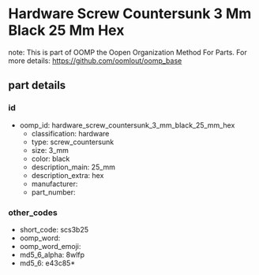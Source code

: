 # Hardware Screw Countersunk 3 Mm Black 25 Mm Hex  

note: This is part of OOMP the Oopen Organization Method For Parts. For more details: https://github.com/oomlout/oomp_base

##  part details





### id
* oomp_id: hardware_screw_countersunk_3_mm_black_25_mm_hex
  * classification: hardware
  * type: screw_countersunk
  * size: 3_mm
  * color: black
  * description_main: 25_mm
  * description_extra: hex
  * manufacturer: 
  * part_number: 

### other_codes
* short_code: scs3b25
* oomp_word: 
* oomp_word_emoji: 
* md5_6_alpha: 8wlfp
* md5_6: e43c85* 